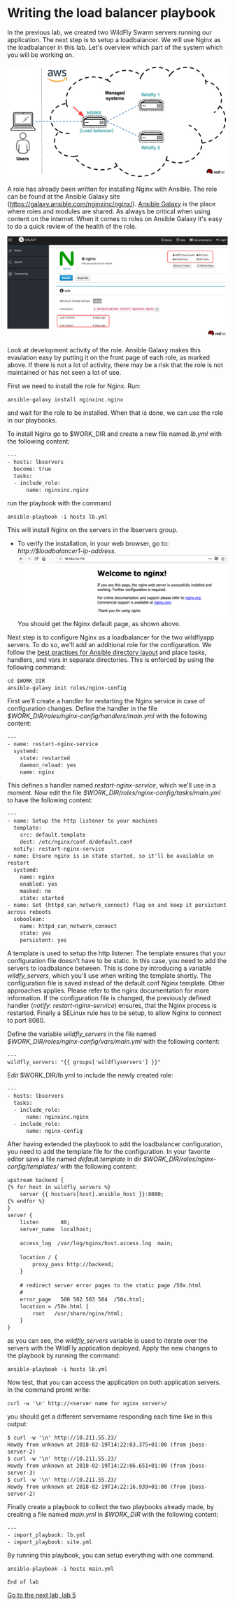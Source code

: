 # Writing the load balancer playbook

In the previous lab, we created two WildFly Swarm servers running our application. The next step is to setup a loadbalancer. We will use Nginx as the loadbalancer in this lab. Let's overview which part of the system which you will be working on.

![Overview of lab environment](../../content/images/app-arch2.png)

A role has already been written for installing Nginx with Ansible. The role can be found at the Ansible Galaxy site (https://galaxy.ansible.com/nginxinc/nginx/). [Ansible Galaxy](https://galaxy.ansible.com) is the place where roles and modules are shared. As always be critical when using content on the internet. When it comes to roles on Ansible Galaxy it's easy to do a quick review of the health of the role. 

![Evaluate quality of content](../../content/images/nginx.png)

Look at development activity of the role. Ansible Galaxy makes this evaulation easy by putting it on the front page of each role, as marked above. If there is not a lot of activity, there may be a risk that the role is not maintained or has not seen a lot of use.

First we need to install the role for Nginx. Run:

```
ansible-galaxy install nginxinc.nginx
```

and wait for the role to be installed. When that is done, we can use the role in our playbooks.

To install Nginx go to $WORK_DIR and create a new file named *lb.yml* with the following content:

```
---
- hosts: lbservers
  become: true
  tasks:
  - include_role:
      name: nginxinc.nginx
```

run the playbook with the command

```
ansible-playbook -i hosts lb.yml
```

This will install Nginx on the servers in the lbservers group. 
* To verify the installation, in your web browser, go to: *http://$loadbalancer1-ip-address*. 
![NGNIX welcome page](../../content/images/ngnix-welcome.png)
You should get the Nginx default page, as shown above.

Next step is to configure Nginx as a loadbalancer for the two wildflyapp servers. To do so, we'll add an additional role for the configuration. We follow the [best practises for Ansible directory layout](http://docs.ansible.com/ansible/latest/user_guide/playbooks_best_practices.html) and place tasks, handlers, and vars in separate directories. This is enforced by using the following command:

```
cd $WORK_DIR
ansible-galaxy init roles/nginx-config
```

First we'll create a handler for restarting the Nginx service in case of configuration changes. Define the handler in the file *$WORK_DIR/roles/nginx-config/handlers/main.yml* with the following content:

```
---
- name: restart-nginx-service
  systemd:
    state: restarted
    daemon_reload: yes
    name: nginx
```

This defines a handler named *restart-nginx-service*, which we'll use in a moment. Now edit the file *$WORK_DIR/roles/nginx-config/tasks/main.yml* to have the following content:

```
---
- name: Setup the http listener to your machines
  template:
    src: default.template
    dest: /etc/nginx/conf.d/default.conf
  notify: restart-nginx-service
- name: Ensure nginx is in state started, so it'll be available on restart
  systemd:
    name: nginx
    enabled: yes
    masked: no
    state: started
- name: Set (httpd_can_network_connect) flag on and keep it persistent across reboots
  seboolean:
    name: httpd_can_network_connect
    state: yes
    persistent: yes
```
A template is used to setup the http listener. The template ensures that your configuration file doesn't have to be static. In this case, you need to add the servers to loadbalance between. This is done by introducing a variable *wildfy_servers*, which you'll use when writing the template shortly. The configuration file is saved instead of the default.conf Nginx template. Other approaches applies. Please refer to the nginx documentation for more information. If the configuration file is changed, the previously defined handler (*notify: restart-nginx-service*) ensures, that the Nginx process is restarted. Finally a SELinux rule has to be setup, to allow Nginx to connect to port 8080.

Define the variable *wildfly_servers* in the file named *$WORK_DIR/roles/nginx-config/vars/main.yml* with the following content:

```
---
wildfly_servers: "{{ groups['wildflyservers'] }}"
```

Edit $WORK_DIR/lb.yml to include the newly created role:

```
---
- hosts: lbservers
  tasks:
  - include_role:
      name: nginxinc.nginx
  - include_role:
      name: nginx-config
```

After having extended the playbook to add the loadbalancer configuration, you need to add the template file for the configuration. In your favorite editor save a file named *default.template* in dir *$WORK_DIR/roles/nginx-config/templates/* with the following content:

```
upstream backend {
{% for host in wildfly_servers %}
    server {{ hostvars[host].ansible_host }}:8080;
{% endfor %}
}
server {
    listen       80;
    server_name  localhost;

    access_log  /var/log/nginx/host.access.log  main;

    location / {
        proxy_pass http://backend;
    }

    # redirect server error pages to the static page /50x.html
    #
    error_page   500 502 503 504  /50x.html;
    location = /50x.html {
        root   /usr/share/nginx/html;
    }
}
```

as you can see, the *wildfly_servers* variable is used to iterate over the servers with the WildFly application deployed. Apply the new changes to the playbook by running the command:

```
ansible-playbook -i hosts lb.yml
```

Now test, that you can access the application on both application servers. In the command promt write:

```
curl -w '\n' http://<server name for nginx server>/
```

you should get a different servername responding each time like in this output:

```
$ curl -w '\n' http://10.211.55.23/
Howdy from unknown at 2018-02-19T14:22:03.375+01:00 (from jboss-server-2)
$ curl -w '\n' http://10.211.55.23/
Howdy from unknown at 2018-02-19T14:22:06.651+01:00 (from jboss-server-3)
$ curl -w '\n' http://10.211.55.23/
Howdy from unknown at 2018-02-19T14:22:16.939+01:00 (from jboss-server-2)
```

Finally create a playbook to collect the two playbooks already made, by creating a file named *main.yml* in *$WORK_DIR* with the following content:

```
---
- import_playbook: lb.yml
- import_playbook: site.yml
```

By running this playbook, you can setup everything with one command.

```
ansible-playbook -i hosts main.yml
```

```
End of lab
```
[Go to the next lab, lab 5](../lab-5/README.md)
